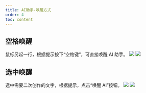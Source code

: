 ```yaml
---
title: AI助手-唤醒方式
order: 4
toc: content
---
```


## 空格唤醒

鼠标另起一行，根据提示按下“空格键”，可直接唤醒 AI 助手。
![](/69552203.png)
![](/88137422.png)

## 选中唤醒

选中需要二次创作的文字，根据提示，点击“唤醒 AI”按钮。
![](/46588192.png)
![](/46907129.png)

